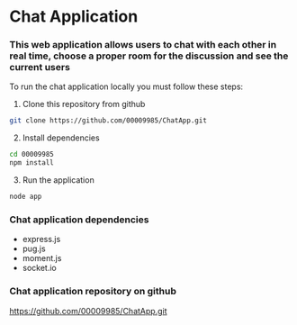 # Chat Application 

### This web application allows users to chat with each other in real time, choose a proper room for the discussion and see the current users

To run the chat application locally you must follow these steps:
1. Clone this repository from github
```bash
git clone https://github.com/00009985/ChatApp.git
```

2. Install dependencies 
```bash
cd 00009985
npm install
```

3. Run the application
```bash
node app
```

### Chat application dependencies
- express.js
- pug.js
- moment.js
- socket.io

### Chat application repository on github
https://github.com/00009985/ChatApp.git

